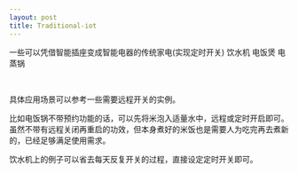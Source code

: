 ```yaml
---
layout: post
title: Traditional-iot
---
```


一些可以凭借智能插座变成智能电器的传统家电(实现定时开关) 饮水机 电饭煲 电蒸锅

&nbsp;

具体应用场景可以参考一些需要远程开关的实例。

比如电饭锅不带预约功能的话，可以先将米泡入适量水中，远程或定时开启即可。虽然不带有远程关闭再重启的功效，但本身煮好的米饭也是需要人为吃完再去煮新的，已经足够满足使用需求。

饮水机上的例子可以省去每天反复开关的过程，直接设定定时开关即可。
